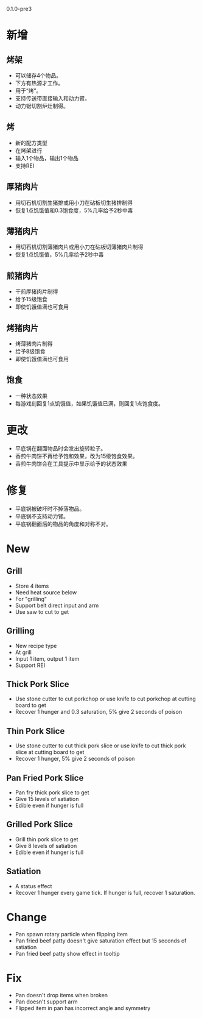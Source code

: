 0.1.0-pre3
# 新增
## 烤架
- 可以储存4个物品。
- 下方有热源才工作。
- 用于“烤”。
- 支持传送带直接输入和动力臂。
- 动力锯切割炉灶制得。
## 烤
- 新的配方类型
- 在烤架进行
- 输入1个物品，输出1个物品
- 支持REI
## 厚猪肉片
- 用切石机切割生猪排或用小刀在砧板切生猪排制得
- 恢复1点饥饿值和0.3饱食度，5%几率给予2秒中毒
## 薄猪肉片
- 用切石机切割薄猪肉片或用小刀在砧板切薄猪肉片制得
- 恢复1点饥饿值，5%几率给予2秒中毒
## 煎猪肉片
- 干煎厚猪肉片制得
- 给予15级饱食
- 即使饥饿值满也可食用
## 烤猪肉片
- 烤薄猪肉片制得
- 给予8级饱食
- 即使饥饿值满也可食用
## 饱食
- 一种状态效果
- 每游戏刻回复1点饥饿值，如果饥饿值已满，则回复1点饱食度。
# 更改
- 平底锅在翻面物品时会发出旋转粒子。
- 香煎牛肉饼不再给予饱和效果，改为15级饱食效果。
- 香煎牛肉饼会在工具提示中显示给予的状态效果
# 修复
- 平底锅被破坏时不掉落物品。
- 平底锅不支持动力臂。
- 平底锅翻面后的物品的角度和对称不对。
# New
## Grill
- Store 4 items
- Need heat source below
- For "grilling"
- Support belt direct input and arm
- Use saw to cut to get
## Grilling
- New recipe type
- At grill
- Input 1 item, output 1 item
- Support REI
## Thick Pork Slice
- Use stone cutter to cut porkchop or use knife to cut porkchop at cutting board to get
- Recover 1 hunger and 0.3 saturation, 5% give 2 seconds of poison
## Thin Pork Slice
- Use stone cutter to cut thick pork slice or use knife to cut thick pork slice at cutting board to get
- Recover 1 hunger, 5% give 2 seconds of poison
## Pan Fried Pork Slice
- Pan fry thick pork slice to get
- Give 15 levels of satiation
- Edible even if hunger is full
## Grilled Pork Slice
- Grill thin pork slice to get
- Give 8 levels of satiation
- Edible even if hunger is full
## Satiation
- A status effect
- Recover 1 hunger every game tick. If hunger is full, recover 1 saturation.
# Change
- Pan spawn rotary particle when flipping item
- Pan fried beef patty doesn't give saturation effect but 15 seconds of satiation
- Pan fried beef patty show effect in tooltip
# Fix
- Pan doesn't drop items when broken
- Pan doesn't support arm
- Flipped item in pan has incorrect angle and symmetry